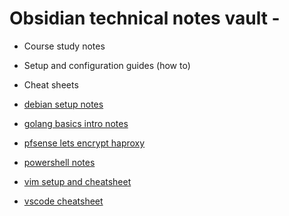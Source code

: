 # Obsidian technical notes vault - 

- Course study notes
- Setup and configuration guides (how to)
- Cheat sheets

- [debian setup notes](debian%20setup%20notes.md)
- [golang basics intro notes](golang%20basics%20intro%20notes.md)
- [pfsense lets encrypt haproxy](pfsense%20lets%20encrypt%20haproxy.md)
- [powershell notes](powershell%20notes.md)
- [vim setup and cheatsheet](vim%20setup%20and%20cheatsheet.md)
- [vscode cheatsheet](vscode%20cheatsheet.md)